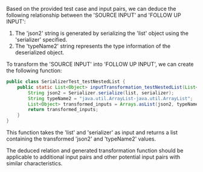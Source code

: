 Based on the provided test case and input pairs, we can deduce the following relationship between the 'SOURCE INPUT' and 'FOLLOW UP INPUT':

1. The 'json2' string is generated by serializing the 'list' object using the 'serializer' specified.
2. The 'typeName2' string represents the type information of the deserialized object.

To transform the 'SOURCE INPUT' into 'FOLLOW UP INPUT', we can create the following function:

```java
public class SerializerTest_testNestedList {
    public static List<Object> inputTransformation_testNestedList(List<List<Object>> list, String serializer) {
        String json2 = Serializer.serialize(list, serializer);
        String typeName2 = "java.util.ArrayList-java.util.ArrayList";
        List<Object> transformed_inputs = Arrays.asList(json2, typeName2);
        return transformed_inputs;
    }
}
```

This function takes the 'list' and 'serializer' as input and returns a list containing the transformed 'json2' and 'typeName2' values.

The deduced relation and generated transformation function should be applicable to additional input pairs and other potential input pairs with similar characteristics.
